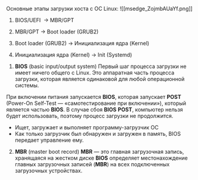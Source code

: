 Основные этапы загрузки хоста с ОС Linux:
![[msedge_ZojmbAUaYf.png]]
1. BIOS/UEFI  -> MBR/GPT
    
2. MBR/GPT -> Boot loader (GRUB2)
    
3. Boot loader (GRUB2) -> Инициализация ядра (Kernel)
    
4. Инициализация ядра (Kernel) -> Init (Systemd)

1) **BIOS** (basic input/output system) 
Первый шаг процесса загрузки не имеет ничего общего с Linux. Это аппаратная часть процесса загрузки, которая является одинаковой для любой операционной системы.

При включении питания запускается **BIOS**, которая запускает **POST** (Power-On Self-Test — «самотестирование при включении»), который является частью **BIOS**. В случае сбоя **BIOS** **POST**, компьютер нельзя будет использовать, поэтому процесс загрузки не продолжится.
- Ищет, загружает и выполняет программу-загрузчик ОС
- Как только загрузчик был обнаружен и загружен в память, BIOS передает управление ему.

2) **MBR** (master boot record)
**MBR** — это главная загрузочная запись, хранящаяся на жестком диске
**BIOS** определяет местонахождение главных загрузочных записей (**MBR**) на всех подключенных загрузочных устройствах. 
